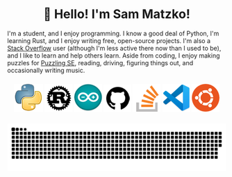 <h1 align="center">👋 Hello! I'm Sam Matzko!</h1>

I'm a student, and I enjoy programming. I know a good deal of Python, I'm learning Rust, and I enjoy writing free, open-source projects. I'm also a [Stack Overflow](https://stackoverflow.com) user (although I'm less active there now than I used to be), and I like to learn and help others learn. Aside from coding, I enjoy making puzzles for [Puzzling SE](https://puzzling.stackexchange.com/), reading, driving, figuring things out, and occasionally writing music.

<h3 align="center">
<a href="https://python.org"><img src="python.png"/></a>
<a href="https://www.rust-lang.org"><img src="rust.png"/></a>
<a href="https://arduino.cc"><img src="arduino.png"/></a>
<a href="https://github.com"><img src="github.png"/></a>
<a href="https://stackoverflow.com/"><img src="stackoverflow.png"/></a>
<a href="https://code.visualstudio.com/"><img src="vscode.png"/></a>
<a href="https://ubuntu.com/"><img src="ubuntu.png"/></a>
</h3>

<!-- <img src="/github-metrics.svg" alt="Metrics" width="400"> -->

<!-- [![Sam Matzko's GitHub stats](https://github-readme-stats.vercel.app/api?username=SamMatzko&show_icons=true&theme=gruvbox&count_private=true)](https://github.com/anuraghazra/github-readme-stats)

[![Top Langs](https://github-readme-stats.vercel.app/api/top-langs/?username=SamMatzko&layout=compact&theme=gruvbox)](https://github.com/anuraghazra/github-readme-stats) -->

<!-- <h3 align="center">
<a href="https://git.io/streak-stats"><img src="https://github-readme-streak-stats.herokuapp.com/?user=SamMatzko&theme=gruvbox" /></a>
</h3> -->

<h3 align="center">
<a href="https://github.com/Platane/snk"><img src="https://github.com/SamMatzko/SamMatzko/blob/output/github-contribution-grid-snake-dark.svg" alt="SamMatzko's contributions in the past year" /></a>
</h3>

